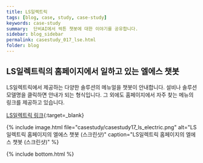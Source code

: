 ```yaml
---
title: LS일렉트릭
tags: [blog, case, study, case-study]
keywords: case-study
summary:  단비AI에서 싹튼 챗봇에 대한 이야기를 공유합니다.
sidebar: blog_sidebar
permalink: casestudy_017_lse.html
folder: blog
---
```



## LS일렉트릭의 홈페이지에서 일하고 있는 엘에스 챗봇
LS일렉트릭에서 제공하는 다양한 솔루션의 메뉴얼을 챗봇이 안내합니다. 설비나 솔루션 모델명을 클릭하면 안내가 되는 형식입니다. 그 외에도 홈페이지에서 자주 찾는 메뉴의 링크를 제공하고 있습니다.

[LS일렉트릭 링크](https://www.lselectric.co.kr/ko/#){:target=_blank}

{% include image.html file="casestudy/casestudy17_ls_electric.png" alt="LS일렉트릭 홈페이지의 엘에스 챗봇 (스크린샷)" caption="LS일렉트릭 홈페이지의 엘에스 챗봇 (스크린샷)" %}


{% include bottom.html %}